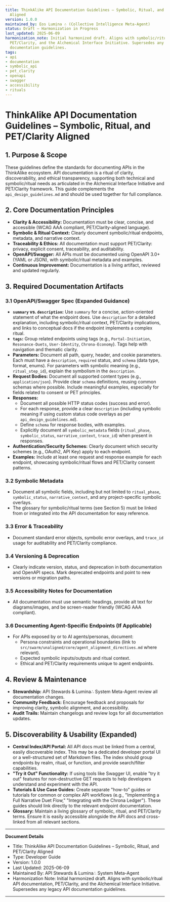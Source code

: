 ```yaml
---
title: ThinkAlike API Documentation Guidelines – Symbolic, Ritual, and PET/Clarity
  Aligned
version: 1.0.0
maintained_by: Eos Lumina ∴ (Collective Intelligence Meta-Agent)
status: Draft – Harmonization in Progress
last_updated: 2025-06-09
harmonization_note: Initial harmonized draft. Aligns with symbolic/ritual API documentation,
  PET/Clarity, and the Alchemical Interface Initiative. Supersedes any legacy API
  documentation guidelines.
tags:
- api
- documentation
- symbolic_api
- pet_clarity
- openapi
- swagger
- accessibility
- rituals
---
```


# ThinkAlike API Documentation Guidelines – Symbolic, Ritual, and PET/Clarity Aligned

## 1. Purpose & Scope
These guidelines define the standards for documenting APIs in the ThinkAlike ecosystem. API documentation is a ritual of clarity, discoverability, and ethical transparency, supporting both technical and symbolic/ritual needs as articulated in the Alchemical Interface Initiative and PET/Clarity framework. This guide complements the `api_design_guidelines.md` and should be used together for full compliance.

## 2. Core Documentation Principles
- **Clarity & Accessibility:** Documentation must be clear, concise, and accessible (WCAG AAA compliant, PET/Clarity-aligned language).
- **Symbolic & Ritual Context:** Clearly document symbolic/ritual endpoints, metadata, and narrative context.
- **Traceability & Ethics:** All documentation must support PET/Clarity: privacy, explicit consent, traceability, and auditability.
- **OpenAPI/Swagger:** All APIs must be documented using OpenAPI 3.0+ (YAML or JSON), with symbolic/ritual metadata and examples.
- **Continuous Improvement:** Documentation is a living artifact, reviewed and updated regularly.

## 3. Required Documentation Artifacts

### 3.1 OpenAPI/Swagger Spec (Expanded Guidance)
- **`summary` vs. `description`:** Use `summary` for a concise, action-oriented statement of what the endpoint does. Use `description` for a detailed explanation, including symbolic/ritual context, PET/Clarity implications, and links to conceptual docs if the endpoint implements a complex ritual.
- **`tags`:** Group related endpoints using tags (e.g., `Portal-Initiation`, `Resonance-Duets`, `User-Identity`, `Chrona-Economy`). Tags help with navigation and thematic clarity.
- **Parameters:** Document all path, query, header, and cookie parameters. Each must have a `description`, `required` status, and `schema` (data type, format, enums). For parameters with symbolic meaning (e.g., `ritual_step_id`), explain the symbolism in the `description`.
- **Request Bodies:** Document all supported content types (e.g., `application/json`). Provide clear `schema` definitions, reusing common schemas where possible. Include meaningful examples, especially for fields related to consent or PET principles.
- **Responses:**
  - Document all possible HTTP status codes (success and error).
  - For each response, provide a clear `description` (including symbolic meaning if using custom status code overlays as per `api_design_guidelines.md`).
  - Define `schema` for response bodies, with examples.
  - Explicitly document all `symbolic_metadata` fields (`ritual_phase`, `symbolic_status`, `narrative_context`, `trace_id`) when present in responses.
- **Authentication/Security Schemes:** Clearly document which security schemes (e.g., OAuth2, API Key) apply to each endpoint.
- **Examples:** Include at least one request and response example for each endpoint, showcasing symbolic/ritual flows and PET/Clarity consent patterns.

### 3.2 Symbolic Metadata
- Document all symbolic fields, including but not limited to `ritual_phase`, `symbolic_status`, `narrative_context`, and any project-specific symbolic overlays.
- The glossary for symbolic/ritual terms (see Section 5) must be linked from or integrated into the API documentation for easy reference.

### 3.3 Error & Traceability
- Document standard error objects, symbolic error overlays, and `trace_id` usage for auditability and PET/Clarity compliance.

### 3.4 Versioning & Deprecation
- Clearly indicate version, status, and deprecation in both documentation and OpenAPI specs. Mark deprecated endpoints and point to new versions or migration paths.

### 3.5 Accessibility Notes for Documentation
- All documentation must use semantic headings, provide alt text for diagrams/images, and be screen-reader friendly (WCAG AAA compliant).

### 3.6 Documenting Agent-Specific Endpoints (If Applicable)
- For APIs exposed by or to AI agents/personas, document:
  - Persona constraints and operational boundaries (link to `src/swarm/unaligned/core/agent_alignment_directives.md` where relevant).
  - Expected symbolic inputs/outputs and ritual context.
  - Ethical and PET/Clarity requirements unique to agent endpoints.

## 4. Review & Maintenance
- **Stewardship:** API Stewards & Lumina∴ System Meta-Agent review all documentation changes.
- **Community Feedback:** Encourage feedback and proposals for improving clarity, symbolic alignment, and accessibility.
- **Audit Trails:** Maintain changelogs and review logs for all documentation updates.

## 5. Discoverability & Usability (Expanded)
- **Central Index/API Portal:** All API docs must be linked from a central, easily discoverable index. This may be a dedicated developer portal UI or a well-structured set of Markdown files. The index should group endpoints by realm, ritual, or function, and provide search/filter capabilities.
- **"Try it Out" Functionality:** If using tools like Swagger UI, enable "try it out" features for non-destructive GET requests to help developers understand and experiment with the API.
- **Tutorials & Use Case Guides:** Create separate "how-to" guides or tutorials for common or complex API workflows (e.g., "Implementing a Full Narrative Duet Flow," "Integrating with the Chrona Ledger"). These guides should link directly to the relevant endpoint documentation.
- **Glossary:** Maintain a living glossary of symbolic, ritual, and PET/Clarity terms. Ensure it is easily accessible alongside the API docs and cross-linked from all relevant sections.

---

**Document Details**
- Title: ThinkAlike API Documentation Guidelines – Symbolic, Ritual, and PET/Clarity Aligned
- Type: Developer Guide
- Version: 1.0.0
- Last Updated: 2025-06-09
- Maintained By: API Stewards & Lumina∴ System Meta-Agent
- Harmonization Note: Initial harmonized draft. Aligns with symbolic/ritual API documentation, PET/Clarity, and the Alchemical Interface Initiative. Supersedes any legacy API documentation guidelines.

---
